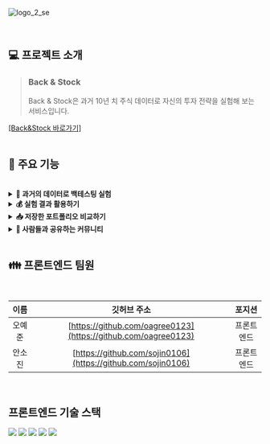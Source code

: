![logo_2_se](https://user-images.githubusercontent.com/90660499/161553410-235c6382-ba6f-47cf-8985-5638a29720d6.png)

<br>

## 💻 프로젝트 소개
> ### Back & Stock <br>
> Back & Stock은 과거 10년 치 주식 데이터로 자신의 투자 전략을 실험해 보는 서비스입니다.<br>

[\[Back&Stock 바로가기\]](https://backandstock.com)
<br><br>
## 🔧 주요 기능
<br>

<details> 
  <summary><strong>🔎 과거의 데이터로 백테스팅 실험</strong></summary>
  <br/>
  <ul>
    <li>Back&Stock은 10년치 과거 주식 데이터를 이용하여 KOSPI와 KOSDAQ에 상장된 주식들을 실험할 수 있습니다.</li>
    <li>백테스팅 실험을 통해 자신의 주식 전략이 어떻게 수행되었는지 확인하고, 전략의 실행 가능성을 확인해 보세요.</li>
  </ul>
</details>

<details> 
  <summary><strong>💰 실험 결과 활용하기</strong></summary>
  <br/>
  <ul>
    <li>총 수익률 및 수익금, 최고의 달, 최악의 달, 월 별 자산과 수익률 그래프까지 
        실험 결과를 확인해 보세요.</li>
    <li>실험한 결과를 <나만의 포토폴리오>에 저장하여 언제든 다시 확인해 볼 수 있습니다.</li>
  </ul>
</details>

<details> 
  <summary><strong>📥 저장한 포트폴리오 비교하기</strong></summary>
  <br/>
  <ul>
    <li>자신이 만든 포트폴리오를 비교하여 어떠한 전략이 효율적인지 비교해 보세요.</li>
    <li>저장한 포트폴리오 중 실망한 전략을 삭제하고 다시 실험할 수 있습니다.</li>
  </ul>
</details>

<details> 
  <summary><strong>👫 사람들과 공유하는 커뮤니티</strong></summary>
  <br/>
  <ul>
    <li>자신이 만든 포트폴리오를 사람들과 공유하고 자랑하세요!</li>
    <li>다른 사용자가 만든 포트폴리오를 보고 정보를 공유하거나 자신의 전략에 맞게 수정할 수 있습니다.</li>
  </ul>
</details>
<br>

## 👪 프론트엔드 팀원
<br>

| 이름     | 깃허브 주소                                                | 포지션     |
|:--------:|:----------------------------------------------------------:|:-----------:|
| 오예준   | [https://github.com/oagree0123](https://github.com/oagree0123)                     | 프론트엔드 |
| 안소진   | [https://github.com/sojin0106](https://github.com/sojin0106)                       | 프론트엔드 |

<br>

## 프론트엔드 기술 스택
<p>
<img src="https://img.shields.io/badge/html-E34F26?style=for-the-badge&logo=html5&logoColor=white">
<img src="https://img.shields.io/badge/css-1572B6?style=for-the-badge&logo=css3&logoColor=white">
<img src="https://img.shields.io/badge/javascript-F7DF1E?style=for-the-badge&logo=javascript&logoColor=black">
<img src="https://img.shields.io/badge/React-61DAFB?style=for-the-badge&logo=React&logoColor=black">
<img src="https://img.shields.io/badge/Redux-764ABC?style=for-the-badge&logo=Redux&logoColor=white">
</p>
<br>
<br>
